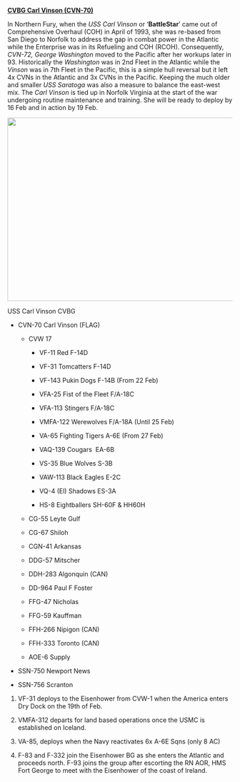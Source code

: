 **[CVBG Carl Vinson
(CVN-70)](https://en.wikipedia.org/wiki/USS_Carl_Vinson)**

In Northern Fury, when the *USS Carl Vinson* or ‘**BattleStar**’ came
out of Comprehensive Overhaul (COH) in April of 1993, she was re-based
from San Diego to Norfolk to address the gap in combat power in the
Atlantic while the Enterprise was in its Refueling and COH (RCOH).
Consequently, *CVN-72, George Washington* moved to the Pacific after her
workups later in 93. Historically the *Washington* was in 2nd Fleet in
the Atlantic while the *Vinson* was in 7th Fleet in the Pacific, this is
a simple hull reversal but it left 4x CVNs in the Atlantic and 3x CVNs
in the Pacific. Keeping the much older and smaller *USS Saratoga* was
also a measure to balance the east-west mix. The *Carl Vinson* is tied
up in Norfolk Virginia at the start of the war undergoing routine
maintenance and training. She will be ready to deploy by 16 Feb and in
action by 19 Feb.

<img src="/assets\images\nato\us\navy\carriers\carl-vinson\media\image1.jpg" style="width:6.5in;height:4.28264in" />

USS Carl Vinson CVBG

-   CVN-70 Carl Vinson (FLAG)

    -   CVW 17

        -   VF-11 Red F-14D

        -   VF-31 Tomcatters F-14D

        -   VF-143 Pukin Dogs F-14B (From 22 Feb)

        -   VFA-25 Fist of the Fleet F/A-18C

        -   VFA-113 Stingers F/A-18C

        -   VMFA-122 Werewolves F/A-18A (Until 25 Feb)

        -   VA-65 Fighting Tigers A-6E (From 27 Feb)

        -   VAQ-139 Cougars  EA-6B

        -   VS-35 Blue Wolves S-3B

        -   VAW-113 Black Eagles E-2C

        -   VQ-4 (El) Shadows ES-3A

        -   HS-8 Eightballers SH-60F & HH60H

    -   CG-55 Leyte Gulf

    -   CG-67 Shiloh

    -   CGN-41 Arkansas

    -   DDG-57 Mitscher

    -   DDH-283 Algonquin (CAN)

    -   DD-964 Paul F Foster

    -   FFG-47 Nicholas

    -   FFG-59 Kauffman

    -   FFH-266 Nipigon (CAN)

    -   FFH-333 Toronto (CAN)

    -   AOE-6 Supply

-   SSN-750 Newport News

-   SSN-756 Scranton

1.  VF-31 deploys to the Eisenhower from CVW-1 when the America enters
    Dry Dock on the 19th of Feb.

2.  VMFA-312 departs for land based operations once the USMC is
    established on Iceland.

3.  VA-85, deploys when the Navy reactivates 6x A-6E Sqns (only 8 AC)

4.  F-83 and F-332 join the Eisenhower BG as she enters the Atlantic and
    proceeds north. F-93 joins the group after escorting the RN AOR, HMS
    Fort George to meet with the Eisenhower of the coast of Ireland.
